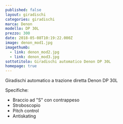 ```yaml
---
published: false
layout: giradischi
categories: giradischi
marca: Denon
modello: DP 30L
prezzo: 300
date: 2018-05-08T10:19:22.000Z
image: denon_mod1.jpg
imagethumb:
  - link: denon_mod2.jpg
  - link: denon_mod3.jpg
sottotitolo: Giradischi automatico Denon DP 30L
homepage: true
---
```

Giradischi automatico a trazione diretta Denon DP 30L

Specifiche:
- Braccio ad "S" con contrappeso
- Stroboscopio
- Pitch control
- Antiskating

